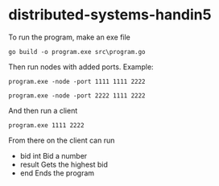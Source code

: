 # distributed-systems-handin5

To run the program, make an exe file

```go build -o program.exe src\program.go```

Then run nodes with added ports. Example:

```program.exe -node -port 1111 1111 2222```

```program.exe -node -port 2222 1111 2222```


And then run a client

```program.exe 1111 2222```

From there on the client can run 

  - bid int
    Bid a number
  - result
    Gets the highest bid
  - end
    Ends the program
